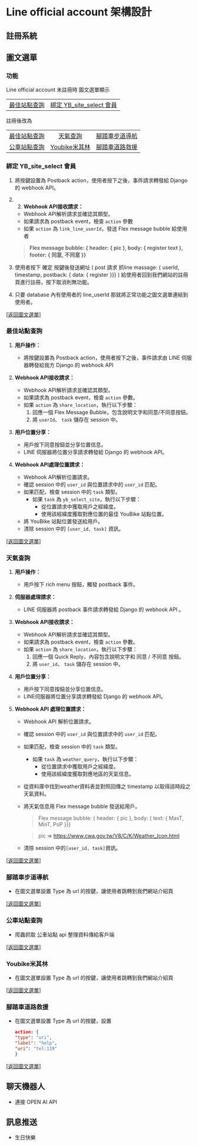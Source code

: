 # Line official account 架構設計

## 註冊系統

## 圖文選單

### 功能
Line official account 未註冊時 圖文選單顯示

| | |
| :-: | :-: |
[最佳站點查詢](#最佳站點查詢) | [綁定 YB_site_select 會員](#綁定-yb_site_select-會員)

註冊後改為

| | | |
| :-: | :-: | :-: |
| [最佳站點查詢](#最佳站點查詢) | [天氣查詢](#天氣查詢) | [腳踏車步道導航](#腳踏車步道導航) |
| [公車站點查詢](#公車站點查詢) | [Youbike米其林](#youbike米其林) | [腳踏車道路救援](#腳踏車道路救援) |

### 綁定 YB_site_select 會員

1. 將按鍵設置為 Postback action，使用者按下之後，事件請求轉發給 Django 的 webhook API。
2. 2. **Webhook API接收請求：**
    - Webhook API解析請求並確認其類型。
    - 如果請求為 postback event，檢查 `action` 參數
    - 如果 `action` 為 `link_line_userId`，發送 Flex message bubble 給使用者

    >**Flex message bubble: { header: { pic }, body: { register text }, footer: { 同意, 不同意 }}**
2. 使用者按下 確定 按鍵後發送網址 ( post 請求 抓line massage: { userId, timestamp, postback: { data: { register }}} ) 給使用者回到我們網站的註冊頁進行註冊，按下取消則無功能。
3. 只要 database 內有使用者的 line_userId 那就將正常功能之圖文選單連結到使用者。


[[返回圖文選單]](#圖文選單)

### 最佳站點查詢

1. **用戶操作：**
    - 將按鍵設置為 Postback action，使用者按下之後，事件請求由 LINE 伺服器轉發給我方 Django 的 webhook API

2. **Webhook API接收請求：**
    - Webhook API解析請求並確認其類型。
    - 如果請求為 postback event，檢查 `action` 參數。
    - 如果 `action` 為 `share_location`，執行以下步驟：
        1. 回應一個 Flex Message Bubble，包含說明文字和同意/不同意按鈕。
        2. 將 `userId`、 `task` 儲存在 session 中。

3. **用戶位置分享：**
    - 用戶按下同意按鈕並分享位置信息。
    - LINE 伺服器將位置分享請求轉發給 Django 的 webhook API。

4. **Webhook API處理位置請求：**
    - Webhook API解析位置請求。
    - 確認 session 中的 `user_id` 與位置請求中的 `user_id` 匹配。
    - 如果匹配，檢查 session 中的 `task` 類型。
        - 如果 `task` 為 `yb_select_site`，執行以下步驟：
            - 從位置請求中獲取用戶之經緯度。
            - 使用該經緯度獲取對應位置的最佳 YouBike 站點位置。
    - 將 YouBike 站點位置發送給用戶。
    - 清除 session 中的 `[user_id, task]` 資訊。

[[返回圖文選單]](#圖文選單)

### 天氣查詢

1. **用戶操作：**
    - 用戶按下 rich menu 按鈕，觸發 postback 事件。

2. **伺服器處理請求：**
    - LINE 伺服器將 postback 事件請求轉發給 Django 的 webhook API 。

3. **Webhook API接收請求：**
    - Webhook API解析請求並確認其類型。
    - 如果請求為 postback event，檢查 `action` 參數。
    - 如果 `action` 為 `share_location`，執行以下步驟：
        1. 回應一個 Quick Reply，內容包含說明文字和 同意 / 不同意 按鈕。
        2. 將 `user_id`、 `task` 儲存在 session 中。

4. **用戶位置分享：**
    - 用戶按下同意按鈕並分享位置信息。
    - LINE伺服器將位置分享請求轉發給 Django 的 webhook API。

5. **Webhook API 處理位置請求：**
    - Webhook API 解析位置請求。
    - 確認 session 中的 `user_id` 與位置請求中的 `user_id` 匹配。
    - 如果匹配，檢查 session 中的 `task` 類型。
        - 如果 `task` 為 `weather_query`，執行以下步驟：
            - 從位置請求中獲取用戶之經緯度。
            - 使用該經緯度獲取對應地區的天氣信息。
    - 從資料庫中找到weather資料表並對照回傳之 timestamp 以取得該時段之天氣資料。
    - 將天氣信息用 Flex message bubble 發送給用戶。

        > Flex message bubble: { header: { pic },
         body: { text: { MaxT, MinT, PoP }}}

        >pic => https://www.cwa.gov.tw/V8/C/K/Weather_Icon.html
    - 清除 session 中的`[user_id, task]`資訊。

[[返回圖文選單]](#圖文選單)

### 腳踏車步道導航

- 在圖文選單設置 Type 為 url 的按鍵，讓使用者跳轉到我們網站介紹頁

[[返回圖文選單]](#圖文選單)

### 公車站點查詢

- 爬蟲抓取 公車站點 api 整理資料傳給客戶端

[[返回圖文選單]](#圖文選單)

### Youbike米其林

- 在圖文選單設置 Type 為 url 的按鍵，讓使用者跳轉到我們網站介紹頁

[[返回圖文選單]](#圖文選單)

### 腳踏車道路救援

- 在圖文選單設置 Type 為 url 的按鍵，設置

    ```json
    action: {
    "type": "uri",
    "label": "help",
    "uri": "tel:119"
    }
    ```

[[返回圖文選單]](#圖文選單)


## 聊天機器人

- 連接 OPEN AI API

## 訊息推送
- 生日快樂
